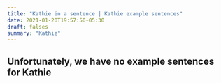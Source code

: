 ```yaml
---
title: "Kathie in a sentence | Kathie example sentences"
date: 2021-01-20T19:57:50+05:30
draft: falses
summary: "Kathie"
---
```

## Unfortunately, we have no example sentences for Kathie                 
